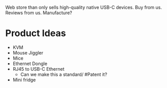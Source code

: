 Web store than only sells high-quality native USB-C devices. 
Buy from us. 
Reviews from us. 
Manufacture? 
# Product Ideas
- KVM 
- Mouse Jiggler
- Mice
- Ethernet Dongle
- RJ45 to USB-C Ethernet
	- Can we make this a standard/ #Patent it?
- Mini fridge